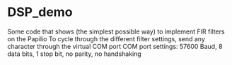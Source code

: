 # DSP_demo

Some code that shows (the simplest possible way) to implement FIR filters on the Papilio
To cycle through the different filter settings, send any character through the virtual COM port
COM port settings: 57600 Baud, 8 data bits, 1 stop bit, no parity, no handshaking
